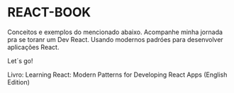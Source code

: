 # REACT-BOOK

Conceitos e exemplos do mencionado abaixo. Acompanhe minha jornada pra se toranr um Dev React. 
Usando modernos padróes para desenvolver aplicações React. 

Let´s go! 

Livro: Learning React: Modern Patterns for Developing React Apps (English Edition)
